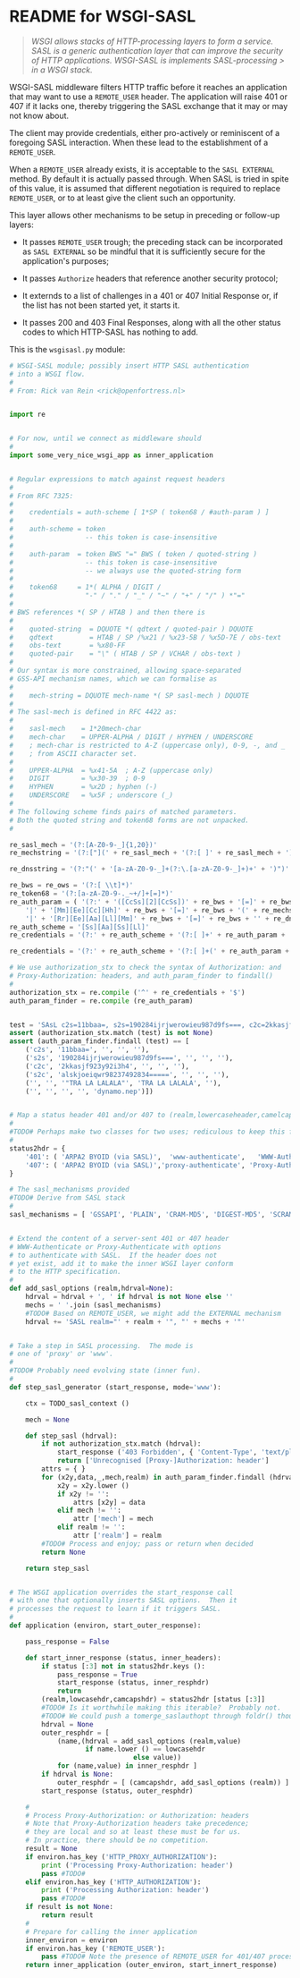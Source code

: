 # README for WSGI-SASL

> *WSGI allows stacks of HTTP-processing layers to
> form a service.  SASL is a generic authentication
> layer that can improve the security of HTTP applications.
> WSGI-SASL is implements SASL-processing > in a WSGI stack.*

WSGI-SASL middleware filters HTTP traffic before
it reaches an application that may want to use a
`REMOTE_USER` header.  The application will raise
401 or 407 if it lacks one, thereby triggering the
SASL exchange that it may or may not know about.

The client may provide credentials, either
pro-actively or reminiscent of a foregoing
SASL interaction.  When these lead to the
establishment of a `REMOTE_USER`.

When a `REMOTE_USER` already exists, it is
acceptable to the `SASL EXTERNAL` method.
By default it is actually passed through.
When SASL is tried in spite of this value,
it is assumed that different negotiation
is required to replace `REMOTE_USER`, or to
at least give the client such an opportunity.

This layer allows other mechanisms to be setup
in preceding or follow-up layers:

  * It passes `REMOTE_USER` trough; the preceding
    stack can be incorporated as `SASL EXTERNAL`
    so be mindful that it is sufficiently
    secure for the application's purposes;

  * It passes `Authorize` headers that reference
    another security protocol;

  * It externds to a list of challenges in a
    401 or 407 Initial Response or, if the list
    has not been started yet, it starts it.

  * It passes 200 and 403 Final Responses, along
    with all the other status codes to which
    HTTP-SASL has nothing to add.


This is the `wsgisasl.py` module:

```python
# WSGI-SASL module; possibly insert HTTP SASL authentication
# into a WSGI flow.
#
# From: Rick van Rein <rick@openfortress.nl>


import re


# For now, until we connect as middleware should
#
import some_very_nice_wsgi_app as inner_application


# Regular expressions to match against request headers
#
# From RFC 7325:
#
#    credentials = auth-scheme [ 1*SP ( token68 / #auth-param ) ]
#   
#    auth-scheme = token
#                  -- this token is case-insensitive
#
#    auth-param  = token BWS "=" BWS ( token / quoted-string )
#                  -- this token is case-insensitive
#                  -- we always use the quoted-string form
#   
#    token68     = 1*( ALPHA / DIGIT /
#                  "-" / "." / "_" / "~" / "+" / "/" ) *"="
#
# BWS references *( SP / HTAB ) and then there is
#
#    quoted-string  = DQUOTE *( qdtext / quoted-pair ) DQUOTE
#    qdtext         = HTAB / SP /%x21 / %x23-5B / %x5D-7E / obs-text
#    obs-text       = %x80-FF
#    quoted-pair    = "\" ( HTAB / SP / VCHAR / obs-text )
#
# Our syntax is more constrained, allowing space-separated
# GSS-API mechanism names, which we can formalise as
#
#    mech-string = DQUOTE mech-name *( SP sasl-mech ) DQUOTE
#
# The sasl-mech is defined in RFC 4422 as:
#
#    sasl-mech    = 1*20mech-char
#    mech-char    = UPPER-ALPHA / DIGIT / HYPHEN / UNDERSCORE
#    ; mech-char is restricted to A-Z (uppercase only), 0-9, -, and _
#    ; from ASCII character set.
#
#    UPPER-ALPHA  = %x41-5A  ; A-Z (uppercase only)
#    DIGIT        = %x30-39  ; 0-9
#    HYPHEN       = %x2D ; hyphen (-)
#    UNDERSCORE   = %x5F ; underscore (_)
#
# The following scheme finds pairs of matched parameters.
# Both the quoted string and token68 forms are not unpacked.
#

re_sasl_mech = '(?:[A-Z0-9-_]{1,20})'
re_mechstring = '(?:["](' + re_sasl_mech + '(?:[ ]' + re_sasl_mech + ')*)["])'

re_dnsstring = '(?:"(' + '[a-zA-Z0-9-_]+(?:\.[a-zA-Z0-9-_]+)+' + ')")'

re_bws = re_ows = '(?:[ \\t]*)'
re_token68 = '(?:[a-zA-Z0-9-._~+/]+[=]*)'
re_auth_param = ( '(?:' + '([CcSs][2][CcSs])' + re_bws + '[=]' + re_bws + '(' + re_token68 + ')' +
	'|' + '[Mm][Ee][Cc][Hh]' + re_bws + '[=]' + re_bws + '(' + re_mechstring + ')' +
	'|' + '[Rr][Ee][Aa][Ll][Mm]' + re_bws + '[=]' + re_bws + '' + re_dnsstring + ')' )
re_auth_scheme = '[Ss][Aa][Ss][Ll]'
re_credentials = '(?:' + re_auth_scheme + '(?:[ ]+' + re_auth_param + '(?:' + re_ows + '[,]' + re_ows + re_auth_param + ')+)?)'

re_credentials = '(?:' + re_auth_scheme + '(?:[ ]+(' + re_auth_param + ')(?:' + re_ows + '[,]' + re_ows + re_auth_param + ')+)?)'

# We use authorization_stx to check the syntax of Authorization: and
# Proxy-Authorization: headers, and auth_param_finder to findall()
#
authorization_stx = re.compile ('^' + re_credentials + '$')
auth_param_finder = re.compile (re_auth_param)


test = 'SAsL c2s=11bbaa=, s2s=190284ijrjwerowieu987d9fs===, c2c=2kkasjf923y92i3h4, s2c=alskjoeiqwr98237492834=====,mech=\t"TRA LA LALALA", realm\t = \t\t   \t  "dynamo.nep"'
assert (authorization_stx.match (test) is not None)
assert (auth_param_finder.findall (test) == [
	('c2s', '11bbaa=', '', '', ''),
	('s2s', '190284ijrjwerowieu987d9fs===', '', '', ''),
	('c2c', '2kkasjf923y92i3h4', '', '', ''),
	('s2c', 'alskjoeiqwr98237492834=====', '', '', ''),
	('', '', '"TRA LA LALALA"', 'TRA LA LALALA', ''),
	('', '', '', '', 'dynamo.nep')])


# Map a status header 401 and/or 407 to (realm,lowercaseheader,camelcapsheader)
#
#TODO# Perhaps make two classes for two uses; rediculous to keep this floating
#
status2hdr = {
	'401': ( 'ARPA2 BYOID (via SASL)',  'www-authenticate',   'WWW-Authenticate'),
	'407': ( 'ARPA2 BYOID (via SASL)','proxy-authenticate', 'Proxy-Authenticate')
}

# The sasl_mechanisms provided
#TODO# Derive from SASL stack
#
sasl_mechanisms = [ 'GSSAPI', 'PLAIN', 'CRAM-MD5', 'DIGEST-MD5', 'SCRAM-SHA1' ]


# Extend the content of a server-sent 401 or 407 header
# WWW-Authenticate or Proxy-Authenticate with options
# to authenticate with SASL.  If the header does not
# yet exist, add it to make the inner WSGI layer conform
# to the HTTP specification.
#
def add_sasl_options (realm,hdrval=None):
	hdrval = hdrval + ', ' if hdrval is not None else ''
	mechs = ' '.join (sasl_mechanisms)
	#TODO# Based on REMOTE_USER, we might add the EXTERNAL mechanism
	hdrval += 'SASL realm="' + realm + '", "' + mechs + '"'


# Take a step in SASL processing.  The mode is
# one of 'proxy' or 'www'.
#
#TODO# Probably need evolving state (inner fun).
#
def step_sasl_generator (start_response, mode='www'):

	ctx = TODO_sasl_context ()

	mech = None

	def step_sasl (hdrval):
		if not authorization_stx.match (hdrval):
			start_response ('403 Forbidden', { 'Content-Type', 'text/plain' })
			return ['Unrecognised [Proxy-]Authorization: header']
		attrs = { }
		for (x2y,data,_,mech,realm) in auth_param_finder.findall (hdrval):
			x2y = x2y.lower ()
			if x2y != '':
				attrs [x2y] = data
			elif mech != '':
				attr ['mech'] = mech
			elif realm != '':
				attr ['realm'] = realm
		#TODO# Process and enjoy; pass or return when decided
		return None

	return step_sasl


# The WSGI application overrides the start_response call
# with one that optionally inserts SASL options.  Then it
# processes the request to learn if it triggers SASL.
#
def application (environ, start_outer_response):

	pass_response = False

	def start_inner_response (status, inner_headers):
		if status [:3] not in status2hdr.keys ():
			pass_response = True
			start_response (status, inner_resphdr)
			return
		(realm,lowcasehdr,camcapshdr) = status2hdr [status [:3]]
		#TODO# Is it worthwhile making this iterable?  Probably not.
		#TODO# We could push a tomerge_saslauthopt through foldr() though.
		hdrval = None
		outer_resphdr = [
			(name,(hdrval = add_sasl_options (realm,value)
			       if name.lower () == lowcasehdr
                               else value))
			for (name,value) in inner_resphdr ]
		if hdrval is None:
			outer_resphdr = [ (camcapshdr, add_sasl_options (realm)) ] + outer_resphdr
		start_response (status, outer_resphdr)

	#
	# Process Proxy-Authorization: or Authorization: headers
	# Note that Proxy-Authorization headers take precedence;
	# they are local and so at least these must be for us.
	# In practice, there should be no competition.
	result = None
	if environ.has_key ('HTTP_PROXY_AUTHORIZATION'):
		print ('Processing Proxy-Authorization: header')
		pass #TODO#
	elif environ.has_key ('HTTP_AUTHORIZATION'):
		print ('Processing Authorization: header')
		pass #TODO#
	if result is not None:
		return result
	#
	# Prepare for calling the inner application
	inner_environ = environ
	if environ.has_key ('REMOTE_USER'):
		pass #TODO# Note the presence of REMOTE_USER for 401/407 processing
	return inner_application (outer_environ, start_innert_response)
```


